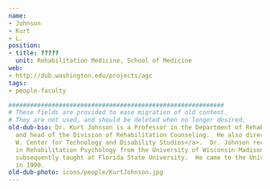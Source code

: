 ```yaml
---
name:
- Johnson
- Kurt
- L.
position:
- title: ?????
  unit: Rehabilitation Medicine, School of Medicine
web:
- http://dub.washington.edu/projects/agc
tags:
- people-faculty

############################################################
# These fields are provided to ease migration of old content.
# They are not used, and should be deleted when no longer desired.
old-dub-bio: Dr. Kurt Johnson is a Professor in the Department of Rehabilitation Medicine
  and head of the Division of Rehabilitation Counseling.  He also directs the <a href="http://uwctds.washington.edu">U.
  W. Center for Technology and Disability Studies</a>.  Dr. Johnson received his Ph.D.
  in Rehabilitation Psychology from the University of Wisconsin-Madison in 1984 and
  subsequently taught at Florida State University.  He came to the University of Washington
  in 1990.
old-dub-photo: icons/people/KurtJohnson.jpg
---
```

